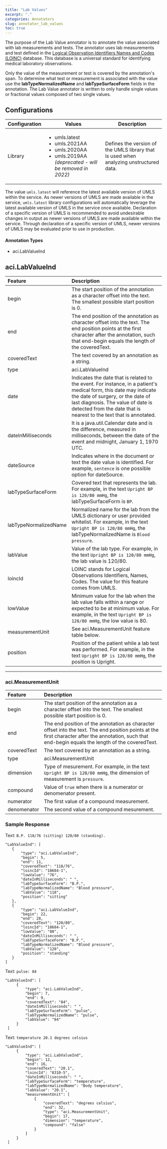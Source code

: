 ```yaml
---
title: "Lab Values"
excerpt: "."
categories: Annotators
slug: annotator_lab_values
toc: true
---
```

<!-- ---

copyright:
  years: 2011, 2021
lastupdated: "2019-09-21"

keywords: annotator clinical data, clinical data, annotation

subcollection: wh-acd

---

# Lab Values -->

The purpose of the Lab Value annotator is to annotate the value associated with lab measurements and tests. The annotator uses lab measurements and test defined in the [Logical Observation Identifiers Names and Codes (LOINC)](https://loinc.org/) database. This database is a universal standard for identifying medical laboratory observations.  

Only the value of the measurement or test is covered by the annotation's span. To determine what test or measurement is associated with the value use the **labTypeNormalizedName** and **labTypeSurfaceForm** fields in the annotation. The Lab Value annotator is written to only handle single values or fractional values composed of two single values.

## Configurations

| Configuration | Values | Description |
|:--------------|--------|-------------|
| Library | <ul><li>umls.latest</li><li>umls.2021AA</li><li>umls.2020AA</li><li>umls.2019AA <i>(deprecated - will be removed in 2022)</i></li></ul> | Defines the version of the UMLS library that is used when analyzing unstructured data. |

The value `umls.latest` will reference the latest available version of UMLS within the service. As newer versions of UMLS are made available in the service, `umls.latest` library configurations will automatically leverage the latest available version of UMLS in the service once available. Declaration of a specific version of UMLS is recommended to avoid undesirable changes in output as newer versions of UMLS are made available within the service. Through declaration of a specific version of UMLS, newer versions of UMLS may be evaluated prior to use in production.

<h4>Annotation Types</h4>

* aci.LabValueInd

## aci.LabValueInd

| Feature | Description |
|:--------|:------------|
| begin | The start position of the annotation as a character offset into the text. The smallest possible start position is 0. |
| end | The end position of the annotation as character offset into the text. The end position points at the first character after the annotation, such that end-begin equals the length of the coveredText. |
| coveredText | The text covered by an annotation as a string. |
| type | aci.LabValueInd |
| date | Indicates the date that is related to the event.  For instance, in a patient's medical form, this date may indicate the date of surgery, or the date of last diagnosis.  The value of date is detected from the date that is nearest to the text that is annotated. |
| dateInMilliseconds | It is a java.util.Calendar date and is the difference, measured in milliseconds, between the date of the event and midnight, January 1, 1970 UTC. |
| dateSource | Indicates where in the document or text the date value is identified. For example, `sentence` is one possible option for dateSource. |
| labTypeSurfaceForm | Covered text that represents the lab.   For example, in the text `Upright BP is 120/80 mmHg`, the labTypeSurfaceForm is `BP`. |
| labTypeNormalizedName | Normalized name for the lab from the UMLS dictionary or user provided whitelist.   For example, in the text `Upright BP is 120/80 mmHg`, the labTypeNormalizedName is `Blood pressure`. |
| labValue | Value of the lab type.  For example, in the text `Upright BP is 120/80 mmHg`, the lab value is 120/80. |
| loincId | LOINC stands for Logical Observations Identifiers, Names, Codes.  The value for this feature comes from UMLS. |
| lowValue | Minimum value for the lab when the lab value falls within a range or expected to be at minimum value.  For example, in the text `Upright BP is 120/80 mmHg`, the low value is 80. |
| measurementUnit | See aci.MeasurementUnit feature table below. |
| position | Position of the patient while a lab test was performed.  For example, in the text `Upright BP is 120/80 mmHg`, the position is Upright. |

---

### aci.MeasurementUnit

| Feature | Description |
|:--------|:------------|
| begin | The start position of the annotation as a character offset into the text. The smallest possible start position is 0. |
| end | The end position of the annotation as character offset into the text. The end position points at the first character after the annotation, such that end-begin equals the length of the coveredText. |
| coveredText | The text covered by an annotation as a string. |
| type | aci.MeasurementUnit |
| dimension | Type of mesurement. For example, in the text `Upright BP is 120/80 mmHg`, the dimension of measurement is `pressure`. |
| compound | Value of `true` when there is a numerator or denomenator present. |
| numerator | The first value of a compound measurement. |
| denomenator | The second value of a compound mesurement. |

### Sample Response

Text: `B.P. 118/76 (sitting) 120/80 (standing).`

```
"LabValueInd": [
   {
       "type": "aci.LabValueInd",
       "begin": 5,
       "end": 11,
       "coveredText": "118/76",
       "loincId": "18684-1",
       "lowValue": "76",
       "dateInMilliseconds": " ",
       "labTypeSurfaceForm": "B.P.",
       "labTypeNormalizedName": "Blood pressure",
       "labValue": "118",
       "position": "sitting"
   },
   {
       "type": "aci.LabValueInd",
       "begin": 22,
       "end": 28,
       "coveredText": "120/80",
       "loincId": "18684-1",
       "lowValue": "80",
       "dateInMilliseconds": " ",
       "labTypeSurfaceForm": "B.P.",
       "labTypeNormalizedName": "Blood pressure",
       "labValue": "120",
       "position": "standing"
   }
]
```

Text: `pulse: 84`

```
"LabValueInd": [
     {
         "type": "aci.LabValueInd",
         "begin": 7,
         "end": 9,
         "coveredText": "84",
         "dateInMilliseconds": " ",
         "labTypeSurfaceForm": "pulse",
         "labTypeNormalizedName": "pulse",
         "labValue": "84"
     }
 ]
```

Text: `temperature 20.1 degrees celsius`

```
"LabValueInd": [
     {
         "type": "aci.LabValueInd",
         "begin": 12,
         "end": 16,
         "coveredText": "20.1",
         "loincId": "8310-5",
         "dateInMilliseconds": " ",
         "labTypeSurfaceForm": "temperature",
         "labTypeNormalizedName": "Body temperature",
         "labValue": "20.1",
         "measurementUnit": [
             {
                 "coveredText": "degrees celsius",
                 "end": 32,
                 "type": "aci.MeasurementUnit",
                 "begin": 17,
                 "dimension": "temperature",
                 "compound": "false"
             }
         ]
     }
 ]
```

